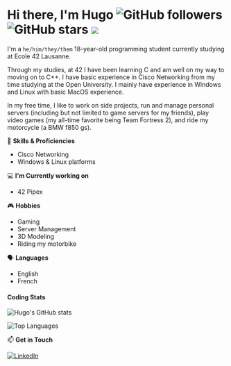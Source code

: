 # Hi there, I'm Hugo ![GitHub followers](https://img.shields.io/github/followers/hlibine?label=Follow&color=red&style=flat-square) ![GitHub stars](https://img.shields.io/github/stars/hlibine?style=flat-square&color=yellow) ![](https://komarev.com/ghpvc/?username=hlibine&style=flat-square)

I'm a `he/him/they/them` 18-year-old programming student currently studying at Ecole 42 Lausanne.

Through my studies, at 42 I have been learning C and am well on my way to moving on to C++. I have basic experience in Cisco Networking from my time studying at the Open University. I mainly have experience in Windows and Linux with basic MacOS experience.

In my free time, I like to work on side projects, run and manage personal servers (including but not limited to game servers for my friends), play video games (my all-time favorite being Team Fortress 2), and ride my motorcycle (a BMW f850 gs).

💼 **Skills & Proficiencies**
* Cisco Networking
* Windows & Linux platforms

💻 **I'm Currently working on**
* 42 Pipex

🎮 **Hobbies**
* Gaming
* Server Management
* 3D Modeling
* Riding my motorbike

🗣️ **Languages**
* English
* French

#### Coding Stats

![Hugo's GitHub stats](https://github-readme-stats.vercel.app/api?username=hlibine&show_icons=true&theme=dark)

![Top Languages](https://github-readme-stats.vercel.app/api/top-langs/?username=hlibine&layout=compact&theme=dark)

📫 **Get in Touch**

[![LinkedIn](https://img.shields.io/badge/-LinkedIn-blue?style=flat-square&logo=linkedin)](https://www.linkedin.com/in/hugo-libine-062508226)
